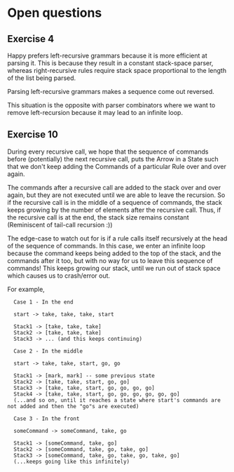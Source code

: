 # Open questions

## Exercise 4

   Happy prefers left-recursive grammars because it is more efficient at parsing it.
   This is because they result in a constant stack-space parser, whereas right-recursive
   rules require stack space proportional to the length of the list being parsed.

   Parsing left-recursive grammars makes a sequence come out reversed.

   This situation is the opposite with parser combinators where we want to remove
   left-recursion because it may lead to an infinite loop.
   
## Exercise 10

   During every recursive call, we hope that the sequence of commands before (potentially) the next recursive call, puts the Arrow in a State such that we don't keep adding the Commands of a particular Rule over and over again. 

   The commands after a recursive call are added to the stack over and over again, but they are not executed until we are able to leave the recursion. So if the recursive call is in the middle of a sequence of commands, the stack keeps growing by the number of elements after the recursive call. Thus, if the recursive call is at the end, the stack size remains constant (Reminiscent of tail-call recursion :))

   The edge-case to watch out for is if a rule calls itself recursively at the head of the sequence of commands. In this case, we enter an infinite loop because the command keeps being added to the top of the stack, and the commands after it too, but with no way for us to leave this sequence of commands! This keeps growing our stack, until we run out of stack space which causes us to crash/error out.

   For example,

      Case 1 - In the end

      start -> take, take, take, start
      
      Stack1 -> [take, take, take]
      Stack2 -> [take, take, take] 
      Stack3 -> ... (and this keeps continuing)

      Case 2 - In the middle 

      start -> take, take, start, go, go

      Stack1 -> [mark, mark] -- some previous state
      Stack2 -> [take, take, start, go, go]
      Stack3 -> [take, take, start, go, go, go, go]
      Stack4 -> [take, take, start, go, go, go, go, go, go]
      (...and so on, until it reaches a state where start's commands are not added and then the "go"s are executed)

      Case 3 - In the front

      someCommand -> someCommand, take, go

      Stack1 -> [someCommand, take, go]
      Stack2 -> [someCommand, take, go, take, go]
      Stack3 -> [someCommand, take, go, take, go, take, go]
      (...keeps going like this infinitely)